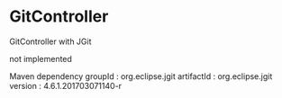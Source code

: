 # GitController
GitController with JGit

not implemented

Maven dependency
groupId : org.eclipse.jgit
artifactId : org.eclipse.jgit
version : 4.6.1.201703071140-r
